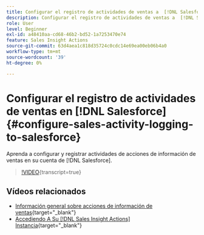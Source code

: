 ```yaml
---
title: Configurar el registro de actividades de ventas a  [!DNL Salesforce]
description: Configurar el registro de actividades de ventas a  [!DNL Salesforce]
role: User
level: Beginner
exl-id: a48410aa-cd68-46b2-bd52-1a7253470e74
feature: Sales Insight Actions
source-git-commit: 63d4aea1c818d35724c0cdc14e69ea00eb06b4a0
workflow-type: tm+mt
source-wordcount: '39'
ht-degree: 0%

---
```


# Configurar el registro de actividades de ventas en [!DNL Salesforce] {#configure-sales-activity-logging-to-salesforce}

Aprenda a configurar y registrar actividades de acciones de información de ventas en su cuenta de [!DNL Salesforce].

>[!VIDEO](https://video.tv.adobe.com/v/340843/?quality=12&learn=on){transcript=true}

## Vídeos relacionados

* [Información general sobre acciones de información de ventas](/help/sales-insight-actions/sales-insight-actions-overview.md){target="_blank"}
* [Accediendo A Su [!DNL Sales Insight Actions] Instancia](/help/sales-insight-actions/accessing-your-sales-insight-actions-instance.md){target="_blank"}
